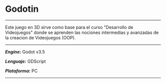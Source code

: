 # Godotin

***
Este juego en 3D sirve como base para el curso "Desarrollo de Videojuegos" donde se aprenden las nociones intermedias y avanzadas de la creacion de Videojuegos (OOP).
***
***Engine:*** Godot v3.5

***Lenguaje:*** GDScript

***Plataforma:*** PC

***
